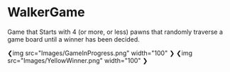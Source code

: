 # WalkerGame
Game that Starts with 4 (or more, or less) pawns that randomly traverse a game board until a winner has been decided.

❮img src="Images/GameInProgress.png" width="100" ❯
❮img src="Images/YellowWinner.png" width="100" ❯
